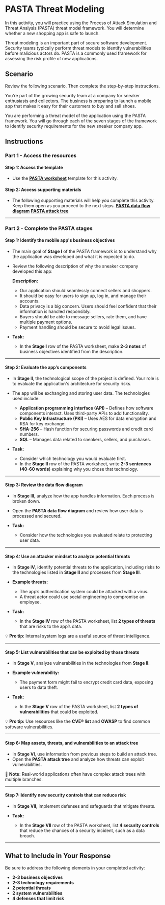 # **PASTA Threat Modeling**

In this activity, you will practice using the Process of Attack Simulation and Threat Analysis (PASTA) threat model framework. You will determine whether a new shopping app is safe to launch.

Threat modeling is an important part of secure software development. Security teams typically perform threat models to identify vulnerabilities before malicious actors do. PASTA is a commonly used framework for assessing the risk profile of new applications.

## **Scenario**

Review the following scenario. Then complete the step-by-step instructions.

You’re part of the growing security team at a company for sneaker enthusiasts and collectors. The business is preparing to launch a mobile app that makes it easy for their customers to buy and sell shoes.

You are performing a threat model of the application using the PASTA framework. You will go through each of the seven stages of the framework to identify security requirements for the new sneaker company app.

## **Instructions**

### Part 1 - Access the resources

#### Step 1: Access the template

- Use the **[PASTA worksheet](./PASTA-worksheet.docx)** template for this activity.

#### Step 2: Access supporting materials

- The following supporting materials will help you complete this activity. Keep them open as you proceed to the next steps.
  **[PASTA data flow diagram](./PASTA-data-flow-diagram.pptx)**
  **[PASTA attack tree](./PASTA-attack-tree.pptx)**

---

### Part 2 - Complete the PASTA stages

#### Step 1: Identify the mobile app's business objectives

- The main goal of **Stage I** of the PASTA framework is to understand why the application was developed and what it is expected to do.
- Review the following description of why the sneaker company developed this app:

  **Description:**
  - Our application should seamlessly connect sellers and shoppers.
  - It should be easy for users to sign up, log in, and manage their accounts.
  - Data privacy is a big concern. Users should feel confident that their information is handled responsibly.
  - Buyers should be able to message sellers, rate them, and have multiple payment options.
  - Payment handling should be secure to avoid legal issues.

- **Task:**
  - In the **Stage I** row of the PASTA worksheet, make **2-3 notes** of business objectives identified from the description.

---

#### Step 2: Evaluate the app’s components

- In **Stage II**, the technological scope of the project is defined. Your role is to evaluate the application's architecture for security risks.

- The app will be exchanging and storing user data. The technologies used include:
  - **Application programming interface (API)** – Defines how software components interact. Uses third-party APIs to add functionality.
  - **Public Key Infrastructure (PKI)** – Uses AES for data encryption and RSA for key exchange.
  - **SHA-256** – Hash function for securing passwords and credit card numbers.
  - **SQL** – Manages data related to sneakers, sellers, and purchases.

- **Task:**
  - Consider which technology you would evaluate first.
  - In the **Stage II** row of the PASTA worksheet, write **2-3 sentences (40-60 words)** explaining why you chose that technology.

---

#### Step 3: Review the data flow diagram

- In **Stage III**, analyze how the app handles information. Each process is broken down.
- Open the **PASTA data flow diagram** and review how user data is processed and secured.

- **Task:**
  - Consider how the technologies you evaluated relate to protecting user data.

---

#### Step 4: Use an attacker mindset to analyze potential threats

- In **Stage IV**, identify potential threats to the application, including risks to the technologies listed in **Stage II** and processes from **Stage III**.

- **Example threats:**
  - The app’s authentication system could be attacked with a virus.
  - A threat actor could use social engineering to compromise an employee.

- **Task:**
  - In the **Stage IV** row of the PASTA worksheet, list **2 types of threats** that are risks to the app’s data.

💡 **Pro tip:** Internal system logs are a useful source of threat intelligence.

---

#### Step 5: List vulnerabilities that can be exploited by those threats

- In **Stage V**, analyze vulnerabilities in the technologies from **Stage II**.

- **Example vulnerability:**
  - The payment form might fail to encrypt credit card data, exposing users to data theft.

- **Task:**
  - In the **Stage V** row of the PASTA worksheet, list **2 types of vulnerabilities** that could be exploited.

💡 **Pro tip:** Use resources like the **CVE® list** and **OWASP** to find common software vulnerabilities.

---

#### Step 6: Map assets, threats, and vulnerabilities to an attack tree

- In **Stage VI**, use information from previous steps to build an attack tree.
- Open the **PASTA attack tree** and analyze how threats can exploit vulnerabilities.

📌 **Note:** Real-world applications often have complex attack trees with multiple branches.

---

#### Step 7: Identify new security controls that can reduce risk

- In **Stage VII**, implement defenses and safeguards that mitigate threats.

- **Task:**
  - In the **Stage VII** row of the PASTA worksheet, list **4 security controls** that reduce the chances of a security incident, such as a data breach.

---

## **What to Include in Your Response**

Be sure to address the following elements in your completed activity:

- **2-3 business objectives**
- **2-3 technology requirements**
- **2 potential threats**
- **2 system vulnerabilities**
- **4 defenses that limit risk**
